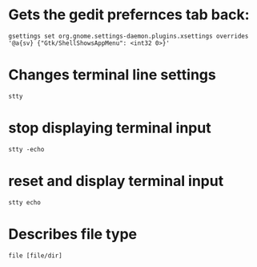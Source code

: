 # Gets the gedit prefernces tab back:
    gsettings set org.gnome.settings-daemon.plugins.xsettings overrides '@a{sv} {"Gtk/ShellShowsAppMenu": <int32 0>}'


# Changes terminal line settings
    stty


# stop displaying terminal input
    stty -echo


# reset and display terminal input
    stty echo


# Describes file type
    file [file/dir]

